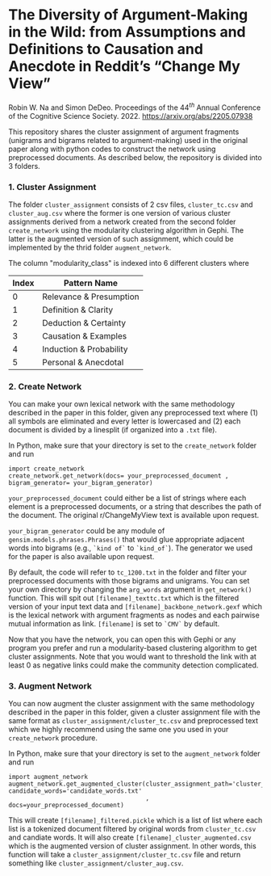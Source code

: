 # The Diversity of Argument-Making in the Wild: from Assumptions and Definitions to Causation and Anecdote in Reddit’s “Change My View”

Robin W. Na and Simon DeDeo. Proceedings of the $44^{th}$ Annual Conference of the Cognitive Science Society. 2022.
https://arxiv.org/abs/2205.07938

This repository shares the cluster assignment of argument fragments (unigrams and bigrams related to argument-making) used in the original paper along with python codes to construct the network using preprocessed documents. As described below, the repository is divided into 3 folders.

### 1. Cluster Assignment

The folder ```cluster_assignment``` consists of 2 csv files, ```cluster_tc.csv``` and ```cluster_aug.csv``` where the former is one version of various cluster assignments derived from a network created from the second folder ```create_network``` using the modularity clustering algorithm in Gephi. The latter is the augmented version of such assignment, which could be implemented by the thrid folder ```augment_network```.

The column "modularity_class" is indexed into 6 different clusters where

| Index | Pattern Name |
| ----- | ----- |
| 0 | Relevance & Presumption |
| 1 | Definition & Clarity |
| 2 | Deduction & Certainty |
| 3 | Causation & Examples |
| 4 | Induction & Probability |
| 5 | Personal & Anecdotal |

### 2. Create Network

You can make your own lexical network with the same methodology described in the paper in this folder, given any preprocessed text where (1) all symbols are eliminated and every letter is lowercased and (2) each document is divided by a linesplit (if organized into a ```.txt``` file).

In Python, make sure that your directory is set to the ```create_network``` folder and run
```
import create_network
create_network.get_network(docs= your_preprocessed_document , bigram_generator= your_bigram_generator)
```

```your_preprocessed_document``` could either be a list of strings where each element is a preprocessed documents, or a string that describes the path of the document. The original r/ChangeMyView text is available upon request.

```your_bigram_generator``` could be any module of ```gensim.models.phrases.Phrases()``` that would glue appropriate adjacent words into bigrams (e.g., ``` `kind of` ``` to ``` `kind_of` ```). The generator we used for the paper is also available upon request.

By default, the code will refer to ```tc_1200.txt``` in the folder and filter your preprocessed documents with those bigrams and unigrams. You can set your own directory by changing the ```arg_words``` argument in ```get_network()``` function. This will spit out ```[filename]_texttc.txt``` which is the filtered version of your input text data and ```[filename]_backbone_network.gexf``` which is the lexical network with argument fragments as nodes and each pairwise mutual information as link. ```[filename]``` is set to ``` `CMV` ``` by default.

Now that you have the network, you can open this with Gephi or any program you prefer and run a modularity-based clustering algorithm to get cluster assignments. Note that you would want to threshold the link with at least 0 as negative links could make the community detection complicated.


### 3. Augment Network

You can now augment the cluster assignment with the same methodology described in the paper in this folder, given a cluster assignment file with the same format as ```cluster_assignment/cluster_tc.csv``` and preprocessed text which we highly recommend using the same one you used in your ```create_network``` procedure.

In Python, make sure that your directory is set to the ```augment_network``` folder and run
```
import augment_network
augment_network.get_augmented_cluster(cluster_assignment_path='cluster_tc.csv', candidate_words='candidate_words.txt'
                                      , docs=your_preprocessed_document)
```

This will create ```[filename]_filtered.pickle``` which is a list of list where each list is a tokenized document filtered by original words from ``` cluster_tc.csv ``` and candiate words. It will also create ```[filename]_cluster_augmented.csv``` which is the augmented version of cluster assignment. In other words, this function will take a ```cluster_assignment/cluster_tc.csv``` file and return something like ```cluster_assignment/cluster_aug.csv```.

